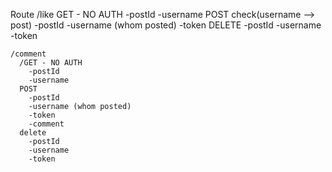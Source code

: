 Route
    /like
      GET - NO AUTH
        -postId
        -username
      POST
        check(username --> post)
        -postId
        -username (whom posted)
        -token
      DELETE
        -postId
        -username
        -token

    /comment
      /GET - NO AUTH
        -postId
        -username
      POST
        -postId
        -username (whom posted)
        -token
        -comment
      delete
        -postId
        -username
        -token